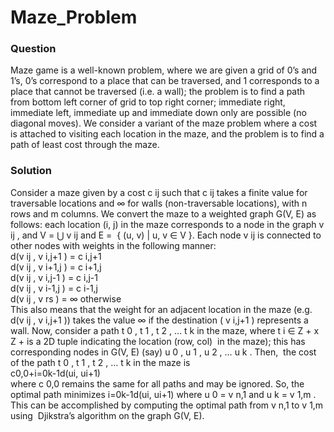 # Maze_Problem
### Question
Maze game is a well-known problem, where we are given a grid of 0’s and 1’s, 0’s correspond to a place that can be traversed, and 1 corresponds to a place that cannot be
traversed (i.e. a wall); the problem is to find a path from bottom left corner of grid to top right corner; immediate right, immediate left, immediate up and immediate down only are possible (no diagonal moves). We consider a variant of the maze problem where a cost is attached to visiting each location in the maze, and the problem is to find a path of least cost through the maze.
### Solution
Consider a maze given by a cost c ij such that c ij takes a finite value for traversable locations and ∞ for walls (non-traversable locations), with n rows and m columns.
We convert the maze to a weighted graph G(V, E) as follows: each location (i, j) in the maze corresponds to a node in the graph v ij , and V = ⋃ v ij and E =  { (u, v) | u, v ∈ V }. Each node v ij is connected to other nodes with weights in the following manner:
<br>d(v ij , v i,j+1 ) = c i,j+1
<br>d(v ij , v i+1,j ) = c i+1,j
<br>d(v ij , v i,j-1 ) = c i,j-1
<br>d(v ij , v i-1,j ) = c i-1,j
<br>d(v ij , v rs ) = ∞ otherwise
<br>This also means that the weight for an adjacent location in the maze (e.g. d(v ij , v i,j+1 )) takes the value ∞ if the destination ( v i,j+1 ) represents a wall. Now, consider a path t 0 , t 1 , t 2 , … t k in the maze, where t i ∈ Z + x Z + is a 2D tuple indicating the location (row, col)  in the maze); this has corresponding nodes in G(V, E) (say) u 0 , u 1 , u 2 , … u k . Then,  the cost of the path t 0 , t 1 , t 2 , … t k in the maze is 
<br>c0,0+i=0k-1d(ui, ui+1) 
<br>where c 0,0 remains the same for all paths and may be ignored. So, the optimal path minimizes i=0k-1d(ui, ui+1) where u 0 = v n,1 and u k = v 1,m . This can be accomplished by computing the optimal path from v n,1 to v 1,m using  Djikstra’s algorithm on the graph G(V, E).
